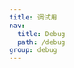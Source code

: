 ```yaml
---
title: 调试用
nav:
  title: Debug
  path: /debug
group: debug
---
```


<code src="../examples/_debug.tsx"></code>
